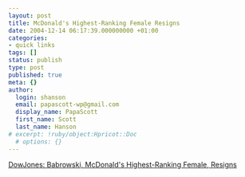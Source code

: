 ```yaml
---
layout: post
title: McDonald's Highest-Ranking Female Resigns
date: 2004-12-14 06:17:39.000000000 +01:00
categories:
- quick links
tags: []
status: publish
type: post
published: true
meta: {}
author:
  login: shanson
  email: papascott-wp@gmail.com
  display_name: PapaScott
  first_name: Scott
  last_name: Hanson
# excerpt: !ruby/object:Hpricot::Doc
  # options: {}
---
```

<p><a href="http://money.iwon.com/jsp/nw/nwdt_rt.jsp?cat=USMARKET&src=704&feed=dji&section=news&news_id=dji-00064220041213&date=20041213&alias=/alias/money/cm/nw">DowJones: Babrowski, McDonald's Highest-Ranking Female, Resigns</a></p>
